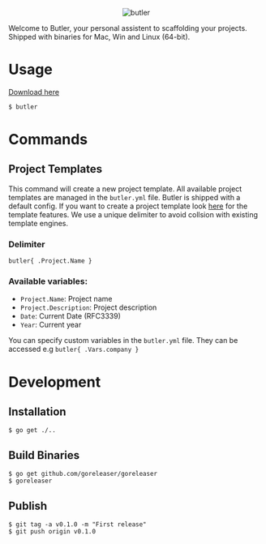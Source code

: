 <p align="center">
<img src="https://github.com/netzkern/butler/blob/master/logo.png?raw=true" alt="butler" style="max-width:100%;">
</p>

Welcome to Butler, your personal assistent to scaffolding your projects.
Shipped with binaries for Mac, Win and Linux (64-bit).

# Usage

[Download here](https://github.com/netzkern/butler/releases)

```sh
$ butler
```

# Commands

## Project Templates

This command will create a new project template. All available project templates are managed in the `butler.yml` file. Butler is shipped with a default config. If you want to create a project template look [here](https://golang.org/pkg/text/template/) for the template features. We use a unique delimiter to avoid collsion with existing template engines.

### Delimiter

```
butler{ .Project.Name }
```

### Available variables:

- `Project.Name`: Project name
- `Project.Description`: Project description
- `Date`: Current Date (RFC3339)
- `Year`: Current year

You can specify custom variables in the `butler.yml` file. They can be accessed e.g `butler{ .Vars.company }`

# Development

## Installation
```
$ go get ./..
```

## Build Binaries

```
$ go get github.com/goreleaser/goreleaser
$ goreleaser
```

## Publish

```
$ git tag -a v0.1.0 -m "First release"
$ git push origin v0.1.0
```
